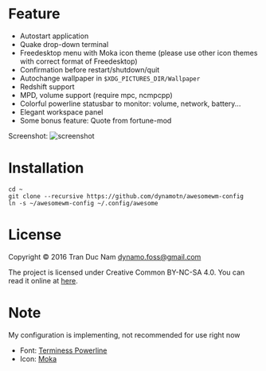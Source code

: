 Feature
=======

* Autostart application
* Quake drop-down terminal
* Freedesktop menu with Moka icon theme (please use other icon themes with correct format of Freedesktop)
* Confirmation before restart/shutdown/quit
* Autochange wallpaper in `$XDG_PICTURES_DIR/Wallpaper`
* Redshift support
* MPD, volume support (require mpc, ncmpcpp)
* Colorful powerline statusbar to monitor: volume, network, battery...
* Elegant workspace panel
* Some bonus feature: Quote from fortune-mod

Screenshot: ![screenshot](https://image.ibb.co/gqZPdU/2018_08_28_105218_3840x1080_scrot.png)

Installation
=======

```
cd ~
git clone --recursive https://github.com/dynamotn/awesomewm-config
ln -s ~/awesomewm-config ~/.config/awesome
```

License
=======

Copyright © 2016 Tran Duc Nam <dynamo.foss@gmail.com>

The project is licensed under Creative Common BY-NC-SA 4.0.
You can read it online at [here](http://creativecommons.org/licenses/by-nc-sa/4.0/).

Note
=======

My configuration is implementing, not recommended for use right now
* Font: [Terminess Powerline](https://github.com/powerline/fonts/tree/master/Terminus)
* Icon: [Moka](https://github.com/moka-project/moka-icon-theme)
